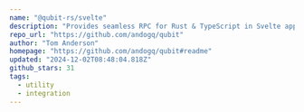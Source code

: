 ```yaml
---
name: "@qubit-rs/svelte"
description: "Provides seamless RPC for Rust & TypeScript in Svelte applications."
repo_url: "https://github.com/andogq/qubit"
author: "Tom Anderson"
homepage: "https://github.com/andogq/qubit#readme"
updated: "2024-12-02T08:48:04.818Z"
github_stars: 31
tags: 
  - utility
  - integration
---
```

